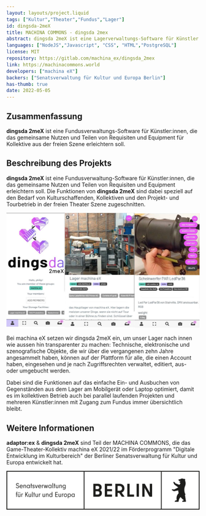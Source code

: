 ```yaml
---
layout: layouts/project.liquid
tags: ["Kultur","Theater","Fundus","Lager"]
id: dingsda-2meX
title: MACHINA COMMONS - dingsda 2mex
abstract: dingsda 2meX ist eine Lagerverwaltungs-Software für Künstler:innen, die das gemeinsame Nutzen und Teilen von Requisiten und Equipment für Kollektive aus der freien Theater Szene erleichtern soll. 
languages: ["NodeJS","Javascript", "CSS", "HTML","PostgreSQL"]
license: MIT
repository: https://gitlab.com/machina_ex/dingsda_2mex
link: https://machinacommons.world
developers: ["machina eX"]
backers: ["Senatsverwaltung für Kultur und Europa Berlin"]
has-thumb: true
date: 2022-05-05
---
```


## Zusammenfassung

**dingsda 2meX** ist eine Fundusverwaltungs-Software für Künstler:innen, die das gemeinsame Nutzen und Teilen von Requisiten und Equipment für Kollektive aus der freien Szene erleichtern soll.

## Beschreibung des Projekts

**dingsda 2meX** ist eine Fundusverwaltung-Software für Künstler:innen, die das gemeinsame Nutzen und Teilen von Requisiten und Equipment erleichtern soll.
Die Funktionen von **dingsda 2meX** sind dabei speziell auf den Bedarf von Kulturschaffenden, Kollektiven und den Projekt- und Tourbetrieb in der freien Theater Szene zugeschnitten.

![screenshot dingsda 2mex](/src/assets/images/projects/dingsda-2meX_screenshots.jpeg)

Bei machina eX setzen wir dingsda 2meX ein, um unser Lager nach innen wie aussen hin transparenter zu machen: Technische, elektronische und szenografische Objekte, die wir über die vergangenen zehn Jahre angesammelt haben, können auf der Plattform für alle, die einen Account haben, eingesehen und je nach Zugriffsrechten verwaltet, editiert, aus- oder umgebucht werden.

Dabei sind die Funktionen auf das einfache Ein- und Ausbuchen von Gegenständen aus dem Lager am Mobilgerät oder Laptop optimiert, damit es im kollektiven Betrieb auch bei parallel laufenden Projekten und mehreren Künstler:innen mit Zugang zum Fundus immer übersichtlich bleibt.

## Weitere Informationen

**adaptor:ex** & **dingsda 2meX** sind Teil der MACHINA COMMONS, die das Game-Theater-Kollektiv machina eX 2021/22 im Förderprogramm "Digitale Entwicklung im Kulturbereich" der Berliner Senatsverwaltung für Kultur und Europa entwickelt hat.

![Logo Senatsverwaltung für Kultur und Europa ](/src/assets/images/projects/Logo_Senat_Berlin.png)
